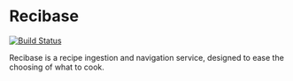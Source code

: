 # Recibase

[![Build Status](https://travis-ci.org/The-Silverwood-Institute/Recibase.svg?branch=master)](https://travis-ci.org/The-Silverwood-Institute/Recibase)

Recibase is a recipe ingestion and navigation service, designed to ease the choosing of what to cook.
